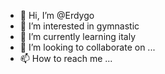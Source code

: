 - 👋 Hi, I’m @Erdygo
- 👀 I’m interested in gymnastic
- 🌱 I’m currently learning italy
- 💞️ I’m looking to collaborate on ...
- 📫 How to reach me ...

<!---
Erdygo/Erdygo is a ✨ special ✨ repository because its `README.md` (this file) appears on your GitHub profile.
You can click the Preview link to take a look at your changes.
--->
